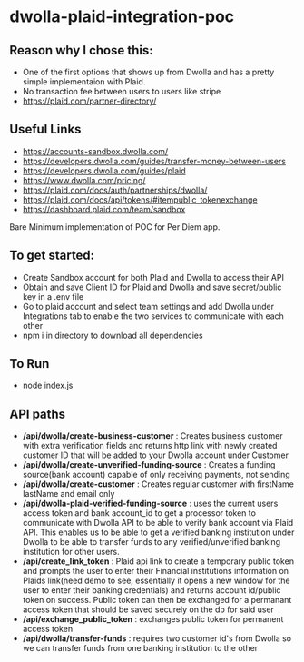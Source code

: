 # dwolla-plaid-integration-poc

## Reason why I chose this:
- One of the first options that shows up from Dwolla and has a pretty simple implementaion with Plaid.
- No transaction fee between users to users like stripe
- https://plaid.com/partner-directory/


## Useful Links
- https://accounts-sandbox.dwolla.com/
- https://developers.dwolla.com/guides/transfer-money-between-users
- https://developers.dwolla.com/guides/plaid
- https://www.dwolla.com/pricing/
- https://plaid.com/docs/auth/partnerships/dwolla/
- https://plaid.com/docs/api/tokens/#itempublic_tokenexchange
- https://dashboard.plaid.com/team/sandbox


Bare Minimum implementation of POC for Per Diem app.

## To get started:
- Create Sandbox account for both Plaid and Dwolla to access their API
- Obtain and save Client ID for Plaid and Dwolla and save secret/public key in a .env file
- Go to plaid account and select team settings and add Dwolla under Integrations tab to enable the two services to communicate with each other
- npm i in directory to download all dependencies 

## To Run
- node index.js

## API paths
- **/api/dwolla/create-business-customer** : Creates business customer with extra verification fields and returns http link with newly created customer ID that will be added to your Dwolla account under Customer
- **/api/dwolla/create-unverified-funding-source** : Creates a funding source(bank account) capable of only receiving payments, not sending
- **/api/dwolla/create-customer** : Creates regular customer with firstName lastName and email only
- **/api/dwolla-plaid-verified-funding-source** : uses the current users access token and bank account_id to get a processor token to communicate with Dwolla API to be able to verify bank account via Plaid API. This enables us to be able to get a verified banking institution under Dwolla to be able to transfer funds to any verified/unverified banking institution for other users. 
- **/api/create_link_token** : Plaid api link to create a temporary public token and prompts the user to enter their Financial institutions information on Plaids link(need demo to see, essentially it opens a new window for the user to enter their banking credentials) and returns account id/public token on success. Public token can then be exchanged for a permanant access token that should be saved securely on the db for said user
- **/api/exchange_public_token** : exchanges public token for permanent access token 
- **/api/dwolla/transfer-funds** : requires two customer id's from Dwolla so we can transfer funds from one banking institution to the other
